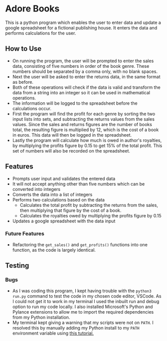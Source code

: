 # Adore Books
This is a python program which enables the user to enter data and update a google spreadsheet for a fictional publishing house. It enters the data and performs calculations for the user.

## How to Use
- On running the program, the user will be prompted to enter the sales data, consisting of five numbers in order of the book genre. These numbers should be separated by a comma only, with no blank spaces.
- Next the user will be asked to enter the returns data, in the same format as before.
- Both of these operations will check if the data is valid and transform the data from a string into an integer so it can be used in mathematical operations.
- The information will be logged to the spreadsheet before the calculations occur.
- First the program will find the profit for each genre by sorting the two input lists into sets, and subtracting the returns values from the sales values. Since the sales and returns figures are the number of books total, the resulting figure is multiplied by 12, which is the cost of a book in euros. This data will then be logged in the spreadsheet.
- Lastly the program will calculate how much is owed in author's royalties, by multiplying the profits figure by 0.15 to get 15% of the total profit. This set of numbers will also be recorded on the spreadsheet.

## Features
- Prompts user input and validates the entered data
 - It will not accept anything other than five numbers which can be converted into integers
- Converts the data into a list of integers
- Performs two calculations based on the data
    - Calculates the total profit by subtracting the returns from the sales, then multiplying that figure by the cost of a book.
    - Calculates the royalties owed by multiplying the profits figure by 0.15
- Updates a google spreadsheet with the data input

### Future Features
- Refactoring the `get_sales()` and `get_profits()` functions into one function, as the code is largely identical.

## Testing

### Bugs
- As I was coding this program, I kept having trouble with the `python3 run.py` command to test the code in my chosen code editor, VSCode. As I could not get it to work in my terminal I used the inbuilt run and debug option to run my code locally. I also installed Microsoft's Python and Pylance extensions to allow me to import the required dependencies from my Python installation.
- My terminal kept giving a warning that my scripts were not on `PATH`. I resolved this by manually adding my Python install to my `PATH` environment variable using [this tutorial.](https://superuser.com/questions/143119/how-do-i-add-python-to-the-windows-path)